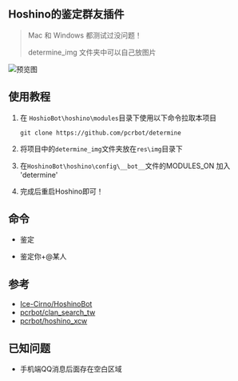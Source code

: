 ## Hoshino的鉴定群友插件

> Mac 和 Windows 都测试过没问题！
>
> determine_img 文件夹中可以自己放图片

![预览图](https://s3.bmp.ovh/imgs/2022/08/20/8e12ca6bb1a09d26.jpg)



## 使用教程

1. 在 `HoshioBot\hoshino\modules`目录下使用以下命令拉取本项目

   ```
   git clone https://github.com/pcrbot/determine
   ```

2. 将项目中的`determine_img`文件夹放在`res\img`目录下

3. 在`HoshinoBot\hoshino\config\__bot__`文件的MODULES_ON 加入 'determine'

4. 完成后重启Hoshino即可！

   

## 命令

- 鉴定

- 鉴定你+@某人

  

## 参考

- [Ice-Cirno/HoshinoBot](https://github.com/Ice-Cirno/HoshinoBot/blob/eb4cf4cfcb954010a5c0abecc48c008b73c8c131/hoshino/modules/setu/setu.py)
- [pcrbot/clan_search_tw](https://github.com/pcrbot/clan_search_tw/blob/master/README.md)
- [pcrbot/hoshino_xcw](https://github.com/pcrbot/hoshino_xcw/blob/master/XCW/Hoshino/hoshino/modules/shaojo/__init__.py)



## 已知问题

- 手机端QQ消息后面存在空白区域
